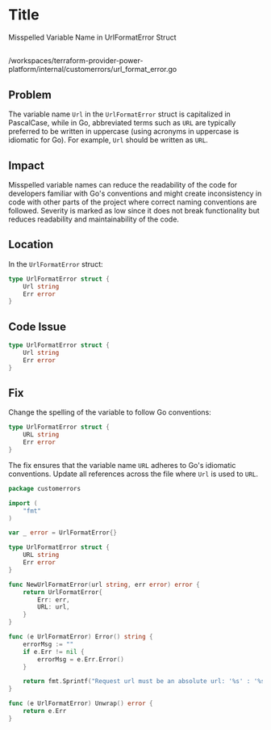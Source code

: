 # Title 

Misspelled Variable Name in UrlFormatError Struct

## 

/workspaces/terraform-provider-power-platform/internal/customerrors/url_format_error.go

## Problem 

The variable name `Url` in the `UrlFormatError` struct is capitalized in PascalCase, while in Go, abbreviated terms such as `URL` are typically preferred to be written in uppercase (using acronyms in uppercase is idiomatic for Go). For example, `Url` should be written as `URL`. 

## Impact 

Misspelled variable names can reduce the readability of the code for developers familiar with Go's conventions and might create inconsistency in code with other parts of the project where correct naming conventions are followed. Severity is marked as low since it does not break functionality but reduces readability and maintainability of the code.

## Location 

In the `UrlFormatError` struct:

```go
type UrlFormatError struct {
	Url string
	Err error
}
```

## Code Issue

```go
type UrlFormatError struct {
	Url string
	Err error
}
```

## Fix 

Change the spelling of the variable to follow Go conventions:

```go
type UrlFormatError struct {
	URL string
	Err error
}
``` 

The fix ensures that the variable name `URL` adheres to Go's idiomatic conventions. Update all references across the file where `Url` is used to `URL`.

```go
package customerrors

import (
	"fmt"
)

var _ error = UrlFormatError{}

type UrlFormatError struct {
	URL string
	Err error
}

func NewUrlFormatError(url string, err error) error {
	return UrlFormatError{
		Err: err,
		URL: url,
	}
}

func (e UrlFormatError) Error() string {
	errorMsg := ""
	if e.Err != nil {
		errorMsg = e.Err.Error()
	}

	return fmt.Sprintf("Request url must be an absolute url: '%s' : '%s'", e.URL, errorMsg)
}

func (e UrlFormatError) Unwrap() error {
	return e.Err
}
```